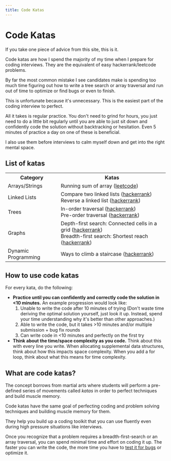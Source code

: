 ```yaml
---
title: Code Katas
--- 
```

 
# Code Katas

If you take one piece of advice from this site, this is it.

Code katas are how I spend the majority of my time when I prepare for coding interviews. They are the equivalent of easy hackerrank/leetcode problems.

By far the most common mistake I see candidates make is spending too much time figuring out how to write a tree search or array traversal and run out of time to optimize or find bugs or even to finish. 

This is unfortunate because it's unnecessary. This is the easiest part of the coding interview to perfect.

All it takes is regular practice. You don't need to grind for hours, you just need to do a little bit regularly until you are able to just sit down and confidently code the solution without backtracking or hesitation. Even 5 minutes of practice a day on one of these is beneficial. 

I also use them before interviews to calm myself down and get into the right mental space.

## List of katas

<table>
 <tr>
  <th>Category</th><th>Katas</th>
 </tr>
 <tr>
  <td>Arrays/Strings</td>
  <td>Running sum of array (<a href="https://leetcode.com/problems/running-sum-of-1d-array/">leetcode</a>)</td>
 </tr>
 <tr>
  <td>Linked Lists</td>
  <td>
   Compare two linked lists (<a href="https://www.hackerrank.com/challenges/compare-two-linked-lists/problem">hackerrank</a>)<br>
   Reverse a linked list (<a href="https://www.hackerrank.com/challenges/reverse-a-linked-list/problem">hackerrank</a>)
  </td>
 </tr>
 <tr>
  <td>Trees</td>
  <td>
   In-order traversal (<a href="https://www.hackerrank.com/challenges/tree-inorder-traversal/problem">hackerrank</a>)<br>
   Pre-order traversal (<a href="https://www.hackerrank.com/challenges/tree-preorder-traversal/problem">hackerrank</a>)<br>
  </td>
 </tr>
 <tr>
  <td>Graphs</td>
  <td>
   Depth-first search: Connected cells in a grid (<a href="https://www.hackerrank.com/challenges/ctci-connected-cell-in-a-grid/problem">hackerrank</a>)<br>
   Breadth-first search: Shortest reach (<a href="https://www.hackerrank.com/challenges/bfsshortreach/problem">hackerrank</a>)
  </td>
 </tr>
 <tr>
  <td>Dynamic Programming</td>
  <td>Ways to climb a staircase (<a href="https://www.hackerrank.com/challenges/ctci-recursive-staircase/problem">hackerrank</a>)</td>
 </tr>
</table>

## How to use code katas

For every kata, do the following:
* **Practice until you can confidently and correctly code the solution in <10 minutes.** An example progression would look like:
    1. Unable to write the code after 10 minutes of trying (Don't waste time deriving the optimal solution yourself, just look it up. Instead, spend your time understanding why it's better than other approaches.)
    2. Able to write the code, but it takes >10 minutes and/or multiple submission + bug fix rounds
    3. Can write code in <10 minutes and perfectly on the first try
* **Think about the time/space complexity as you code.** Think about this with every line you write. When allocating supplemental data structures, think about how this impacts space complexity. When you add a for loop, think about what this means for time complexity.

## What are code katas?

The concept borrows from martial arts where students will perform a pre-defined series of movements called *katas* in order to perfect techniques and build muscle memory. 

Code katas have the same goal of perfecting coding and problem solving techniques and building muscle memory for them.

They help you build up a coding toolkit that you can use fluently even during high pressure situations like interviews.

Once you recognize that a problem requires a breadth-first-search or an array traversal, you can spend minimal time and effort on coding it up. The faster you can write the code, the more time you have to [test it for bugs](https://github.com/hthuman/tech-interview-tips/blob/main/code/testing.md) or optimize it.



